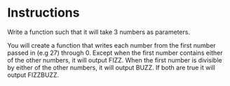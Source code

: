 # Instructions

Write a function such that it will take 3 numbers as parameters. 

You will create a function that writes each number from the first number passed in (e.g 27) through 0. Except when the first number contains either of the other numbers, it will output FIZZ. When the first number is divisible by either of the other numbers, it will output BUZZ. If both are true it will output FIZZBUZZ.
